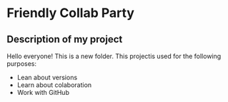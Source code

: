 # Friendly Collab Party

## Description of my project

Hello everyone!  This is a new folder. This projectis used for the following purposes:

- Lean about versions
- Learn about colaboration
- Work with GitHub
